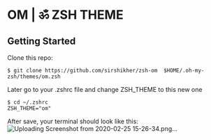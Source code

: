 # OM | ॐ  ZSH THEME

## Getting Started

Clone this repo:

```
$ git clone https://github.com/sirshikher/zsh-om  $HOME/.oh-my-zsh/themes/om.zsh 
```

Later go to your .zshrc file and change ZSH_THEME to this new one

```
$ cd ~/.zshrc
ZSH_THEME="om"
```
After save, your terminal should look like this:
![Uploading Screenshot from 2020-02-25 15-26-34.png…]()

<p align="center" width="200" height="200">
 
  <br/>
</p>

